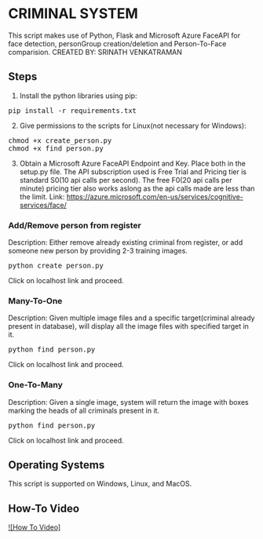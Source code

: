 # CRIMINAL SYSTEM
This script makes use of Python, Flask and Microsoft Azure FaceAPI for face detection, personGroup creation/deletion and Person-To-Face comparision. 
CREATED BY: SRINATH VENKATRAMAN

## Steps
1. Install the python libraries using pip:
<pre>
pip install -r requirements.txt
</pre>

2. Give permissions to the scripts for Linux(not necessary for Windows):
<pre>
chmod +x create_person.py
chmod +x find_person.py
</pre>

3. Obtain a Microsoft Azure FaceAPI Endpoint and Key. Place both in the setup.py file. The API subscription used is Free Trial and Pricing tier is standard S0(10 api calls per second). The free F0(20 api calls per minute) pricing tier also works aslong as the api calls made are less than the limit. 
Link: https://azure.microsoft.com/en-us/services/cognitive-services/face/
 

### Add/Remove person from register
Description: Either remove already existing criminal from register, or add someone new person by providing 2-3 training images.
<pre>
python create_person.py
</pre>
Click on localhost link and proceed.

### Many-To-One
Description:  Given multiple image files and a specific target(criminal already present in database), will display all the image files with specified target in it.
<pre>
python find_person.py
</pre>
Click on localhost link and proceed.

### One-To-Many
Description: Given a single image, system will return the image with boxes marking the heads of all criminals present in it.
<pre>
python find_person.py
</pre>
Click on localhost link and proceed.

## Operating Systems
This script is supported on Windows, Linux, and MacOS.

## How-To Video
[![How To Video]](youtube_url)

